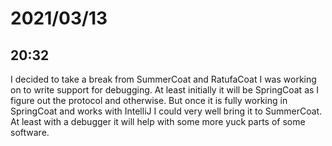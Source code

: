 # 2021/03/13

## 20:32

I decided to take a break from SummerCoat and RatufaCoat I was working on
to write support for debugging. At least initially it will be SpringCoat as I
figure out the protocol and otherwise. But once it is fully working in
SpringCoat and works with IntelliJ I could very well bring it to SummerCoat.
At least with a debugger it will help with some more yuck parts of some
software.